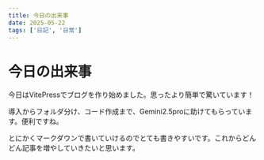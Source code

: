 ```yaml
---
title: 今日の出来事
date: 2025-05-22
tags: ['日記', '日常']
---
```


# 今日の出来事

今日はVitePressでブログを作り始めました。思ったより簡単で驚いています！

導入からフォルダ分け、コード作成まで、Gemini2.5proに助けてもらっています。便利ですね。

とにかくマークダウンで書いていけるのでとても書きやすいです。これからどんどん記事を増やしていきたいと思います。

